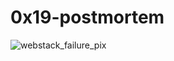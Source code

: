 # 0x19-postmortem
![webstack_failure_pix](https://s3.amazonaws.com/intranet-projects-files/holbertonschool-sysadmin_devops/294/pQ9YzVY.gif)
